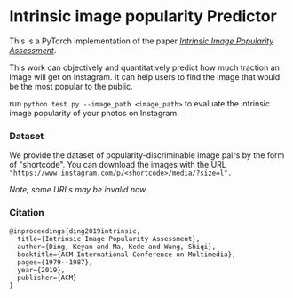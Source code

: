 # Intrinsic image popularity Predictor

This is a PyTorch implementation of the paper [*Intrinsic Image Popularity Assessment*](https://arxiv.org/abs/1907.01985).

This work can objectively and quantitatively predict how much traction an image will get on Instagram. 
It can help users to find the image that would be the most popular to the public.

run ```python test.py --image_path <image_path>``` to evaluate the intrinsic image popularity of your photos on Instagram. 

<!-- This is the [Online Demo](http://t6qm7v.natappfree.cc/). -->

### Dataset
We provide the dataset of popularity-discriminable image pairs by the form of "shortcode". You can download the images with the URL ```"https://www.instagram.com/p/<shortcode>/media/?size=l".``` 

*Note, some URLs may be invalid now.*

### Citation
```
@inproceedings{ding2019intrinsic,
  title={Intrinsic Image Popularity Assessment},
  author={Ding, Keyan and Ma, Kede and Wang, Shiqi},
  booktitle={ACM International Conference on Multimedia},
  pages={1979--1987},
  year={2019},
  publisher={ACM}
}
```

